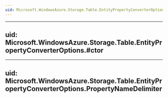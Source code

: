 ```yaml
---
uid: Microsoft.WindowsAzure.Storage.Table.EntityPropertyConverterOptions
---
```


---
uid: Microsoft.WindowsAzure.Storage.Table.EntityPropertyConverterOptions.#ctor
---

---
uid: Microsoft.WindowsAzure.Storage.Table.EntityPropertyConverterOptions.PropertyNameDelimiter
---
